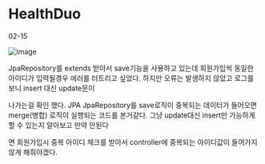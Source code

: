 # HealthDuo

02-15

![image](https://user-images.githubusercontent.com/90680271/154027428-206423c1-c0ab-489c-985c-bb818463d260.png)

JpaRepository를 extends 받아서 save기능을 사용하고 있는데 회원가입씩 동일한 아이디가 입력될경우 에러를 터트리고 싶었다. 하지만 오류는 발생하지 않았고 로그를 보니 insert 대신 update문이

나가는걸 확인 했다. JPA JpaRepository를 save로직이 중복되는 데이터가 들어오면 merge(병합) 로직이 실행되는 코드를 본거같다. 그냥 update대신 insert만 가능하게 할 수 있는지 알아보고 만약 안된다

면 회원가입시 중복 아이디 체크를 받아서 controller에 중복되는 아이디값이 들어가지 않게 해줘야겠다.
